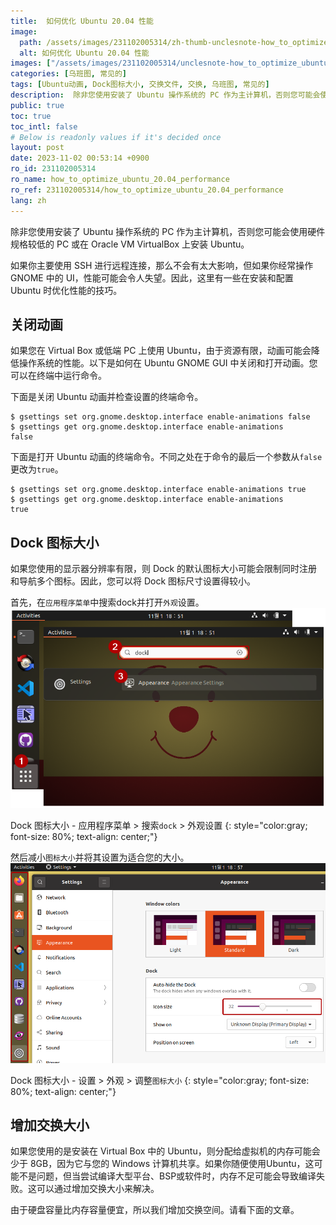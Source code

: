 ```yaml
---
title:  如何优化 Ubuntu 20.04 性能
image:
  path: /assets/images/231102005314/zh-thumb-unclesnote-how_to_optimize_ubuntu_20.04_performance.png
  alt: 如何优化 Ubuntu 20.04 性能
images: ["/assets/images/231102005314/unclesnote-how_to_optimize_ubuntu_20.04_performance-dock_icon_size-application_menu_search_dock_appearance_settings.png", "/assets/images/231102005314/unclesnote-how_to_optimize_ubuntu_20.04_performance-dock_icon_size-settings_appearance_resize_icon_size.png"]
categories: [乌班图, 常见的]
tags: [Ubuntu动画, Dock图标大小, 交换文件, 交换, 乌班图, 常见的]
description:  除非您使用安装了 Ubuntu 操作系统的 PC 作为主计算机，否则您可能会使用硬件规格较低的 PC 或在 Oracle VM VirtualBox 上安装 Ubuntu。如果你主要使用 SSH 进行远程连接，那么不会有太大影响，但如果你经常操作 GNOME 中的 UI，性能可能会令人失望。因此，这里有一些在安装和配置 Ubuntu 时优化性能的技巧。
public: true
toc: true
toc_intl: false
# Below is readonly values if it's decided once
layout: post
date: 2023-11-02 00:53:14 +0900
ro_id: 231102005314
ro_name: how_to_optimize_ubuntu_20.04_performance
ro_ref: 231102005314/how_to_optimize_ubuntu_20.04_performance
lang: zh
---
```

除非您使用安装了 Ubuntu 操作系统的 PC 作为主计算机，否则您可能会使用硬件规格较低的 PC 或在 Oracle VM VirtualBox 上安装 Ubuntu。  

如果你主要使用 SSH 进行远程连接，那么不会有太大影响，但如果你经常操作 GNOME 中的 UI，性能可能会令人失望。因此，这里有一些在安装和配置 Ubuntu 时优化性能的技巧。  
## 关闭动画
如果您在 Virtual Box 或低端 PC 上使用 Ubuntu，由于资源有限，动画可能会降低操作系统的性能。以下是如何在 Ubuntu GNOME GUI 中关闭和打开动画。您可以在终端中运行命令。  

下面是关闭 Ubuntu 动画并检查设置的终端命令。  

```shell
$ gsettings set org.gnome.desktop.interface enable-animations false
$ gsettings get org.gnome.desktop.interface enable-animations
false
```
下面是打开 Ubuntu 动画的终端命令。不同之处在于命令的最后一个参数从`false`更改为`true`。  

```shell
$ gsettings set org.gnome.desktop.interface enable-animations true
$ gsettings get org.gnome.desktop.interface enable-animations
true
```
## Dock 图标大小
如果您使用的显示器分辨率有限，则 Dock 的默认图标大小可能会限制同时注册和导航多个图标。因此，您可以将 Dock 图标尺寸设置得较小。  

首先，在`应用程序菜单`中搜索dock并打开`外观`设置。  
![Dock 图标大小 - 应用程序菜单 > 搜索`dock` > 外观设置](/assets/images/231102005314/unclesnote-how_to_optimize_ubuntu_20.04_performance-dock_icon_size-application_menu_search_dock_appearance_settings.png)  

Dock 图标大小 - 应用程序菜单 > 搜索`dock` > 外观设置
{: style="color:gray; font-size: 80%; text-align: center;"}

然后减小`图标大小`并将其设置为适合您的大小。  
![Dock 图标大小 - 设置 > 外观 > 调整`图标大小`](/assets/images/231102005314/unclesnote-how_to_optimize_ubuntu_20.04_performance-dock_icon_size-settings_appearance_resize_icon_size.png)  

Dock 图标大小 - 设置 > 外观 > 调整`图标大小`
{: style="color:gray; font-size: 80%; text-align: center;"}

## 增加交换大小
如果您使用的是安装在 Virtual Box 中的 Ubuntu，则分配给虚拟机的内存可能会少于 8GB，因为它与您的 Windows 计算机共享。如果你随便使用Ubuntu，这可能不是问题，但当尝试编译大型平台、BSP或软件时，内存不足可能会导致编译失败。这可以通过增加交换大小来解决。  

由于硬盘容量比内存容量便宜，所以我们增加交换空间。请看下面的文章。  
